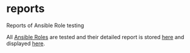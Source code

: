 # reports
Reports of Ansible Role testing

All [Ansible Roles](https://robertdebock.nl/) are tested and their detailed report is stored [here](https://github.com/robertdebock/reports) and displayed [here](http://robertdebock.nl/reports/).
